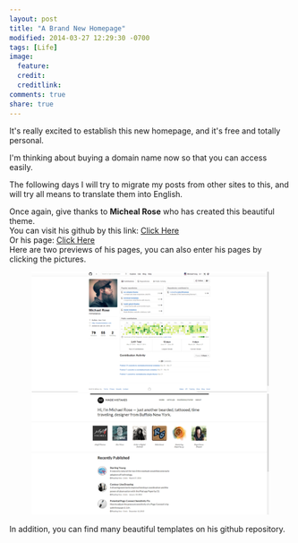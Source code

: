```yaml
---
layout: post
title: "A Brand New Homepage"
modified: 2014-03-27 12:29:30 -0700
tags: [Life]
image:
  feature: 
  credit: 
  creditlink: 
comments: true
share: true
---
```



It's really excited to establish this new homepage, and it's free and totally personal.


I'm thinking about buying a domain name now so that you can access easily.

The following days I will try to migrate my posts from other sites to this, and will try all means to translate them into English.

Once again, give thanks to **Micheal Rose** who has created this beautiful theme.  
You can visit his github by this link: <a href="https://github.com/mmistakes" target="_blank">Click Here</a>  
Or his page: <a href="http://mademistakes.com/" target="_blank">Click Here</a>  
Here are two previews of his pages, you can also enter his pages by clicking the pictures.
<figure class="half">
	<a href="https://github.com/mmistakes" target="_blank"><img src="/images/postpic/20140327/1.png" alt=""></a>
	<a href="http://mademistakes.com/" target="_blank"><img src="/images/postpic/20140327/2.png" alt=""></a>
</figure>

In addition, you can find many beautiful templates on his github repository.
